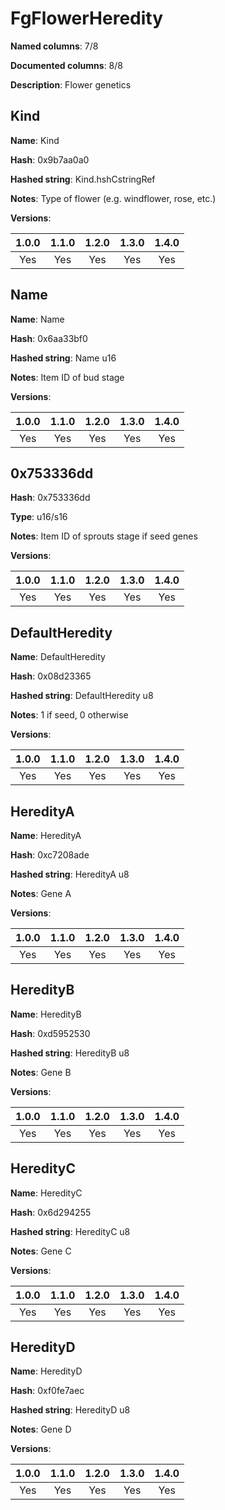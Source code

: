 # FgFlowerHeredity
**Named columns**: 7/8

**Documented columns**: 8/8

**Description**: Flower genetics
## Kind

**Name**: Kind

**Hash**: 0x9b7aa0a0

**Hashed string**: Kind.hshCstringRef

**Notes**: Type of flower (e.g. windflower, rose, etc.)

**Versions**: 

 | 1.0.0 | 1.1.0 | 1.2.0 | 1.3.0 | 1.4.0 |
|:--:|:--:|:--:|:--:|:--:|
| Yes | Yes | Yes | Yes | Yes | 


## Name

**Name**: Name

**Hash**: 0x6aa33bf0

**Hashed string**: Name u16

**Notes**: Item ID of bud stage

**Versions**: 

 | 1.0.0 | 1.1.0 | 1.2.0 | 1.3.0 | 1.4.0 |
|:--:|:--:|:--:|:--:|:--:|
| Yes | Yes | Yes | Yes | Yes | 


## 0x753336dd

**Hash**: 0x753336dd

**Type**: u16/s16

**Notes**: Item ID of sprouts stage if seed genes

**Versions**: 

 | 1.0.0 | 1.1.0 | 1.2.0 | 1.3.0 | 1.4.0 |
|:--:|:--:|:--:|:--:|:--:|
| Yes | Yes | Yes | Yes | Yes | 


## DefaultHeredity

**Name**: DefaultHeredity

**Hash**: 0x08d23365

**Hashed string**: DefaultHeredity u8

**Notes**: 1 if seed, 0 otherwise

**Versions**: 

 | 1.0.0 | 1.1.0 | 1.2.0 | 1.3.0 | 1.4.0 |
|:--:|:--:|:--:|:--:|:--:|
| Yes | Yes | Yes | Yes | Yes | 


## HeredityA

**Name**: HeredityA

**Hash**: 0xc7208ade

**Hashed string**: HeredityA u8

**Notes**: Gene A

**Versions**: 

 | 1.0.0 | 1.1.0 | 1.2.0 | 1.3.0 | 1.4.0 |
|:--:|:--:|:--:|:--:|:--:|
| Yes | Yes | Yes | Yes | Yes | 


## HeredityB

**Name**: HeredityB

**Hash**: 0xd5952530

**Hashed string**: HeredityB u8

**Notes**: Gene B

**Versions**: 

 | 1.0.0 | 1.1.0 | 1.2.0 | 1.3.0 | 1.4.0 |
|:--:|:--:|:--:|:--:|:--:|
| Yes | Yes | Yes | Yes | Yes | 


## HeredityC

**Name**: HeredityC

**Hash**: 0x6d294255

**Hashed string**: HeredityC u8

**Notes**: Gene C

**Versions**: 

 | 1.0.0 | 1.1.0 | 1.2.0 | 1.3.0 | 1.4.0 |
|:--:|:--:|:--:|:--:|:--:|
| Yes | Yes | Yes | Yes | Yes | 


## HeredityD

**Name**: HeredityD

**Hash**: 0xf0fe7aec

**Hashed string**: HeredityD u8

**Notes**: Gene D

**Versions**: 

 | 1.0.0 | 1.1.0 | 1.2.0 | 1.3.0 | 1.4.0 |
|:--:|:--:|:--:|:--:|:--:|
| Yes | Yes | Yes | Yes | Yes | 


